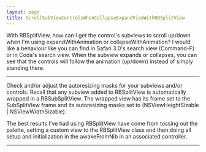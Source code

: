 ```yaml
---
layout: page
title: ScrollSubViewControlsWhenCollapseExpandViewWithRBSplitView
---
```


With RBSplitView, how can I get the control's subviews to scroll up/down when I'm using expandWithAnimation or collapseWithAnimation? I would like a behaviour like you can find in Safari 3.0's search view (Command-F) or in Coda's search view. When the subview expands or collapses, you can see that the controls will follow the animation (up/down) instead of simply standing there.

----

Check and/or adjust the autoresizing masks for your subviews and/or controls. Recall that any subview added to RBSplitView is automatically wrapped in a RBSubSplitView. The wrapped view has its frame set to the SubSplitView frame and its autoresizing masks set to (NSViewHeightSizable | NSViewWidthSizable). 

The best results I've had using RBSplitView have come from tossing out the palette, setting a custom view to the RBSplitView class and then doing all setup and initialization in the awakeFromNib in an associated controller.

----

